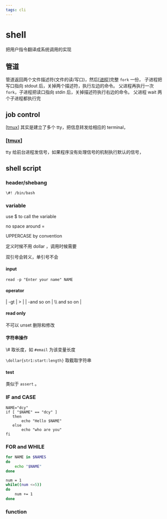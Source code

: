 ```yaml
---
tags: cli
---
```

# shell

把用户指令翻译成系统调用的实现

## 管道

管道返回两个文件描述符(文件的读/写口)，然后[[进程]]完整 `fork` 一份，
子进程把写口指向 stdout 后，关掉两个描述符，执行左边的命令。
父进程再执行一次 `fork`，子进程把读口指向 stdin 后，关掉描述符执行右边的命令。
父进程 wait 两个子进程都执行完

## job control

[[tmux]] 其实是建立了多个 tty，把信息转发给相应的 terminal，

### [[tmux]]

tty 给前台进程发信号，如果程序没有处理信号的机制执行默认的信号，

## shell script

### header/shebang

```shell
\#! /bin/bash
```

### variable

use $ to call the variable

no space around =

UPPERCASE by convention

定义时候不用 dollar ，调用时候需要

双引号会转义，单引号不会

#### input

```shell
read -p "Enter your name" NAME
```

#### operator

| -gt        | &gt;           |
| -and so on | \\\\ and so on |

#### read only

不可以 unset 删除和修改

#### 字符串操作

\\# 取长度，如 `#email` 为该变量长度

`\dollar{str1:start:length}` 取截取字符串

#### test

类似于 `assert` 。

### IF and CASE

```shell
NAME="dcy"
if [ "$NAME" == "dcy" ]
   then
       echo "Hello $NAME"
   else
       echo "who are you"
fi
```

### FOR and WHILE

```sh
for NAME in $NAMES
do
    echo "$NAME"
done

num = 1
while((num <=5))
do
    num += 1
done
```

### function

[//begin]: # "Autogenerated link references for markdown compatibility"
[进程]: <../operating system/进程.md> "进程"
[tmux]: tmux.md "tmux"
[//end]: # "Autogenerated link references"
